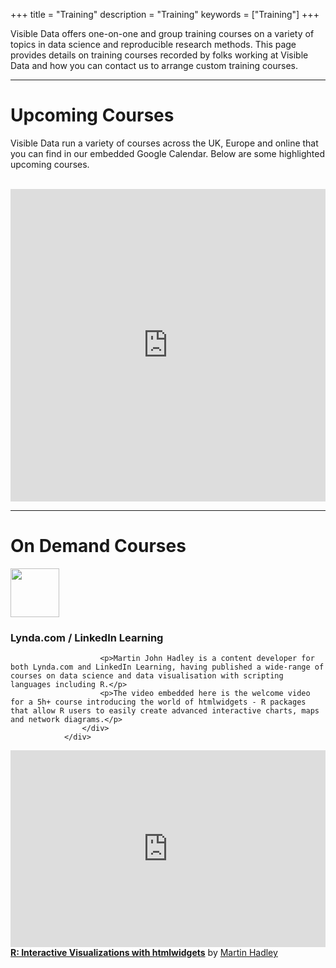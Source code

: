 +++
title = "Training"
description = "Training"
keywords = ["Training"]
+++

Visible Data offers one-on-one and group training courses on a variety of topics in data science and reproducible research methods. This page provides details on training courses recorded by folks working at Visible Data and how you can contact us to arrange custom training courses.

<hr>

# Upcoming Courses

<div class="row">

<div class="col-md-6">

Visible Data run a variety of courses across the UK, Europe and online that you can find in our embedded Google Calendar. Below are some highlighted upcoming courses.

<br>

<!--<div class="alert alert-info" role="alert">
  <h4 class="alert-heading">Interactive Visualisation with R for Social Scientists</h4>
  <p>This is a rich online course focused on how Social Scientisits can use R to reproducibly create interactive visualisations using R, htmlwidgets and Shiny. The course includes access to the course leader Martin John Hadley.</p>
  <p>This course starts on Monday 19th March 2018 and runs for 4 weeks. Get 25% of the course fee with this link!</p>
  <br>
  
  <center><a href='https://goo.gl/XhsK82'><img src='../img/sage-social-sci-viz-course.png' width='250px'/></a></center>
</div>
-->

</div>

<div class="col-md-6">

<iframe src="https://calendar.google.com/calendar/embed?showPrint=0&amp;showCalendars=0&amp;height=600&amp;wkst=1&amp;bgcolor=%23FFFFFF&amp;src=v4q67m81uosftv1a0fqfu759hc%40group.calendar.google.com&amp;color=%235F6B02&amp;ctz=Europe%2FLondon" style="border-width:0" width="100%" height="500" frameborder="0" scrolling="no"></iframe>

</div>

</div>

<hr>

# On Demand Courses

<!--html_preserve-->
<div class="row">

<div class="col-md-6">
                    <div class="box-simple">
                        <div>
                            <img src='../img/lynda-from-linkedin-in.png' style='width:78px'/>
                        </div>
                        <h3>Lynda.com / LinkedIn Learning</h3>
                        
                        <p>Martin John Hadley is a content developer for both Lynda.com and LinkedIn Learning, having published a wide-range of courses on data science and data visualisation with scripting languages including R.</p>
                        <p>The video embedded here is the welcome video for a 5h+ course introducing the world of htmlwidgets - R packages that allow R users to easily create advanced interactive charts, maps and network diagrams.</p> 
                    </div>
                </div>

<div class="col-md-6">

<iframe width='100%' height='315' src='https://www.lynda.com/player/embed/650000?fs=3&w=560&h=315&ps=paused&utm_medium=referral&utm_source=embed+video&utm_campaign=ldc-website&utm_content=vid-650000' mozallowfullscreen='true' webkitallowfullscreen='true' allowfullscreen='true' frameborder='0'></iframe><div style="margin-bottom:10px"><strong><a href="https://www.lynda.com/R-tutorials/R-Interactive-Visualizations-htmlwidgets/586671-2.html" title="Learn how to rapidly create rich, interactive data visualizations with R and htmlwidgets—packages that connect R to popular JavaScript libraries like Plotly, Leaflet, and DT.">R: Interactive Visualizations with htmlwidgets</a></strong> by <a href="https://www.lynda.com/author/4174500">Martin Hadley</a></div>

              
</div>
<!--/html_preserve-->
